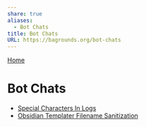```yaml
---
share: true
aliases:
  - Bot Chats
title: Bot Chats
URL: https://bagrounds.org/bot-chats
---
```

[Home](../index.md)  
# Bot Chats  
- [Special Characters In Logs](./special-characters-in-logs.md)  
- [Obsidian Templater Filename Sanitization](./obsidian-templater-filename-sanitization.md)  
  
